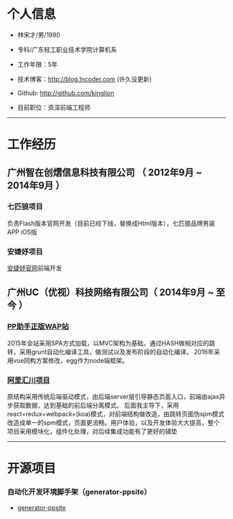 

# 个人信息

 - 林宋才/男/1990 
 - 专科/广东轻工职业技术学院计算机系 
 - 工作年限：5年
 - 技术博客：http://blog.lncoder.com (许久没更新)
 - Github: http://github.com/kinglion

 - 目前职位：资深前端工程师


---

# 工作经历

## 广州智在创熠信息科技有限公司 （ 2012年9月 ~ 2014年9月 ）

### 七匹狼项目 
负责Flash版本官网开发（目前已经下线，替换成Html版本），七匹狼品牌男装APP iOS版

### 安婕妤项目
[安婕妤官网](http://www.angleebeauty.com/)前端开发
 
## 广州UC（优视）科技网络有限公司（ 2014年9月 ~ 至今 ）

### [PP助手正版WAP站](http://m.25pp.com/)
2015年全站采用SPA方式加载，以MVC架构为基础，通过HASH做相对应的跳转，采用grunt自动化编译工具，做测试以及发布阶段的自动化编译。
2016年采用vue同构方案修改，egg作为node端框架。

### [阿里汇川项目](http://e.uc.cn/)
原结构采用传统后端驱动模式，由后端server层引导静态页面入口，前端由ajax异步获取数据，达到基础的前后端分离模式。
后面我主导下，采用react+redux+webpack+(koa)模式，对前端结构做改造，由跳转页面伪spm模式改造成单一的spm模式，页面更流畅。用户体验，以及开发体验大大提高，整个项目采用模块化，组件化处理，对后续集成功能有了更好的铺垫

---

# 开源项目

### 自动化开发环境脚手架（generator-ppsite）
 - [generator-ppsite](https://github.com/kinglion/generator-ppsite)

